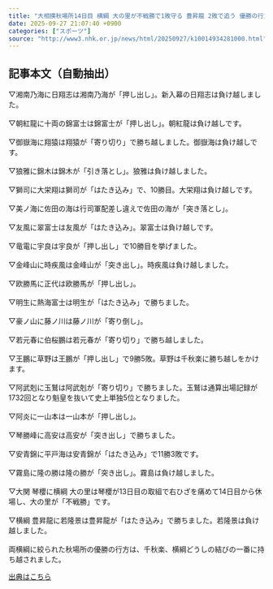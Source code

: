 ```yaml
---
title: "大相撲秋場所14日目 横綱 大の里が不戦勝で1敗守る 豊昇龍 2敗で追う 優勝の行方は千秋楽結びの一番に"
date: 2025-09-27 21:07:40 +0900
categories: ["スポーツ"]
source: "http://www3.nhk.or.jp/news/html/20250927/k10014934281000.html"
---
```


## 記事本文（自動抽出）
<div><div class="body-text">
										<p>▽湘南乃海に日翔志は湘南乃海が「押し出し」。新入幕の日翔志は負け越しました。<br><br>▽朝紅龍に十両の錦富士は錦富士が「押し出し」。朝紅龍は負け越しです。<br><br>▽御嶽海に翔猿は翔猿が「寄り切り」で勝ち越しました。御嶽海は負け越しです。<br><br>▽狼雅に錦木は錦木が「引き落とし」。狼雅は負け越しました。<br><br>▽獅司に大栄翔は獅司が「はたき込み」で、10勝目。大栄翔は負け越しです。<br><br>▽美ノ海に佐田の海は行司軍配差し違えで佐田の海が「突き落とし」。<br><br>▽友風に翠富士は友風が「はたき込み」。翠富士は負け越しです。<br><br>▽竜電に宇良は宇良が「押し出し」で10勝目を挙げました。<br><br>▽金峰山に時疾風は金峰山が「突き出し」。時疾風は負け越しました。<br><br>▽欧勝馬に正代は欧勝馬が「押し出し」。<br><br>▽明生に熱海富士は明生が「はたき込み」で勝ちました。<br><br>▽豪ノ山に藤ノ川は藤ノ川が「寄り倒し」。<br><br>▽若元春に伯桜鵬は若元春が「寄り切り」で勝ち越しました。<br><br>▽王鵬に草野は王鵬が「押し出し」で9勝5敗。草野は千秋楽に勝ち越しをかけます。<br><br>▽阿武剋に玉鷲は阿武剋が「寄り切り」で勝ちました。玉鷲は通算出場記録が1732回となり魁皇を抜いて史上単独5位となりました。<br><br>▽阿炎に一山本は一山本が「押し出し」。<br><br>▽琴勝峰に高安は高安が「突き出し」で勝ちました。<br><br>▽安青錦に平戸海は安青錦が「はたき込み」で11勝3敗です。<br><br>▽霧島に隆の勝は隆の勝が「突き出し」。霧島は負け越しました。<br><br>▽大関 琴櫻に横綱 大の里は琴櫻が13日目の取組で右ひざを痛めて14日目から休場し、大の里が「不戦勝」です。<br><br>▽横綱 豊昇龍に若隆景は豊昇龍が「はたき込み」で勝ちました。若隆景は負け越しました。<br><br>両横綱に絞られた秋場所の優勝の行方は、千秋楽、横綱どうしの結びの一番に持ち越されました。</p>
								</div>
							</div>

[出典はこちら](http://www3.nhk.or.jp/news/html/20250927/k10014934281000.html)
